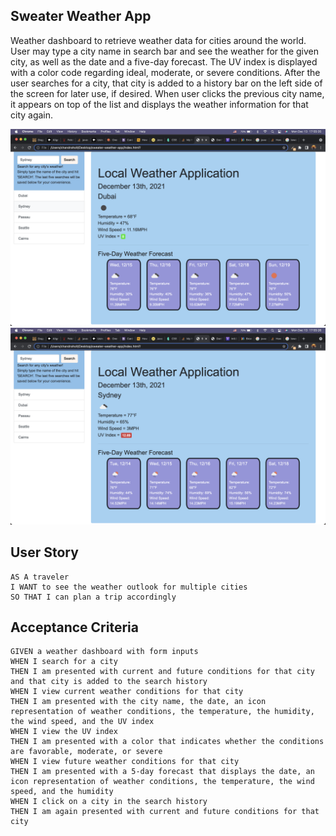 ## Sweater Weather App
Weather dashboard to retrieve weather data for cities around the world. User may type a city name in search bar and see the weather for the given city, as well as the date and a five-day forecast. The UV index is displayed with a color code regarding ideal, moderate, or severe conditions. After the user searches for a city, that city is added to a history bar on the left side of the screen for later use, if desired. When user clicks the previous city name, it appears on top of the list and displays the weather information for that city again. 

![The weather app includes a search option, a list of cities, and a five-day forecast and current weather conditions for selected city.](./assets/images/weather-app-1.png)
![The weather app includes a search option, a list of cities, and a five-day forecast and current weather conditions for selected city.](./assets/images/weather-app-2.png)

## User Story

```
AS A traveler
I WANT to see the weather outlook for multiple cities
SO THAT I can plan a trip accordingly
```

## Acceptance Criteria

```
GIVEN a weather dashboard with form inputs
WHEN I search for a city
THEN I am presented with current and future conditions for that city and that city is added to the search history
WHEN I view current weather conditions for that city
THEN I am presented with the city name, the date, an icon representation of weather conditions, the temperature, the humidity, the wind speed, and the UV index
WHEN I view the UV index
THEN I am presented with a color that indicates whether the conditions are favorable, moderate, or severe
WHEN I view future weather conditions for that city
THEN I am presented with a 5-day forecast that displays the date, an icon representation of weather conditions, the temperature, the wind speed, and the humidity
WHEN I click on a city in the search history
THEN I am again presented with current and future conditions for that city
```